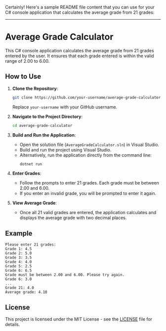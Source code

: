 Certainly! Here's a sample README file content that you can use for your C# console application that calculates the average grade from 21 grades:

---

# Average Grade Calculator

This C# console application calculates the average grade from 21 grades entered by the user. It ensures that each grade entered is within the valid range of 2.00 to 6.00.

## How to Use

1. **Clone the Repository**: 
   ```bash
   git clone https://github.com/your-username/average-grade-calculator.git
   ```
   Replace `your-username` with your GitHub username.

2. **Navigate to the Project Directory**:
   ```bash
   cd average-grade-calculator
   ```

3. **Build and Run the Application**:
   - Open the solution file (`AverageGradeCalculator.sln`) in Visual Studio.
   - Build and run the project using Visual Studio.
   - Alternatively, run the application directly from the command line:
     ```bash
     dotnet run
     ```

4. **Enter Grades**:
   - Follow the prompts to enter 21 grades. Each grade must be between 2.00 and 6.00.
   - If you enter an invalid grade, you will be prompted to enter it again.

5. **View Average Grade**:
   - Once all 21 valid grades are entered, the application calculates and displays the average grade with two decimal places.

## Example

```
Please enter 21 grades:
Grade 1: 4.5
Grade 2: 5.0
Grade 3: 3.5
Grade 4: 4.0
Grade 5: 2.5
Grade 6: 6.5
Grade must be between 2.00 and 6.00. Please try again.
Grade 6: 3.0
...
Grade 21: 4.0
Average grade: 4.10
```

## License

This project is licensed under the MIT License - see the [LICENSE](LICENSE) file for details.
